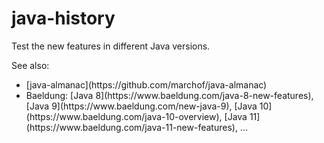 # java-history

Test the new features in different Java versions.

See also:
<ul>
<li>[java-almanac](https://github.com/marchof/java-almanac)</li>
<li>Baeldung:
[Java 8](https://www.baeldung.com/java-8-new-features),
[Java 9](https://www.baeldung.com/new-java-9),
[Java 10](https://www.baeldung.com/java-10-overview),
[Java 11](https://www.baeldung.com/java-11-new-features),
...
</li>
</ul>
